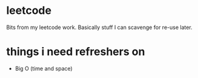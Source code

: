 # leetcode
Bits from my leetcode work. Basically stuff I can scavenge for re-use later.

# things i need refreshers on
* Big O (time and space)